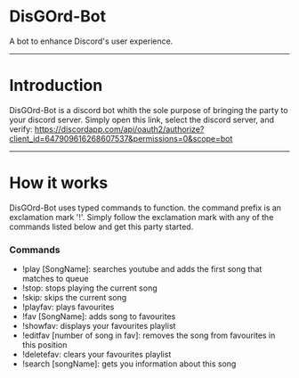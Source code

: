 # DisGOrd-Bot
A bot to enhance Discord's user experience. 
___
# Introduction
DisGOrd-Bot is a discord bot whith the sole purpose of bringing the party to your discord server. Simply open this link, select the discord server, and verify: https://discordapp.com/api/oauth2/authorize?client_id=647909616268607537&permissions=0&scope=bot
___
# How it works
DisGOrd-Bot uses typed commands to function. the command prefix is an exclamation mark '!'. Simply follow the exclamation mark with any of the commands listed below and get this party started.
### Commands
* !play [SongName]: searches youtube and adds the first song that matches to queue
* !stop: stops playing the current song
* !skip: skips the current song
* !playfav: plays favourites
* !fav [SongName]: adds song to favourites
* !showfav: displays your favourites playlist
* !editfav [number of song in fav]: removes the song from favourites in this position
* !deletefav: clears your favourites playlist
* !search [songName]: gets you information about this song
